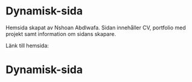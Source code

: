 # Dynamisk-sida

Hemsida skapat av Nshoan Abdlwafa. Sidan innehåller CV, portfolio med projekt samt information om sidans skapare.

Länk till hemsida:
# Dynamisk-sida

